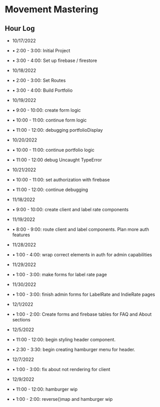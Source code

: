 # Movement Mastering

## Hour Log

- 10/17/2022
- • 2:00 - 3:00: Initial Project
- • 3:00 - 4:00: Set up firebase / firestore

- 10/18/2022
- • 2:00 - 3:00: Set Routes
- • 3:00 - 4:00: Build Portfolio

- 10/19/2022
- • 9:00 - 10:00: create form logic
- • 10:00 - 11:00: continue form logic
- • 11:00 - 12:00: debugging portfolioDisplay

- 10/20/2022
- • 10:00 - 11:00: continue portfolio logic
- • 11:00 - 12:00 debug Uncaught TypeError

- 10/21/2022
- • 10:00 - 11:00: set authorization with firebase
- • 11:00 - 12:00: continue debugging

- 11/18/2022
- • 9:00 - 10:00: create client and label rate components

- 11/19/2022
- • 8:00 - 9:00:  route client and label components. Plan more auth features

- 11/28/2022
- • 1:00 - 4:00: wrap correct elements in auth for admin capabilities

- 11/29/2022
- • 1:00 - 3:00: make forms for label rate page

- 11/30/2022
- • 1:00 - 3:00: finish admin forms for LabelRate and IndieRate pages

- 12/1/2022
- • 1:00 - 2:00: Create forms and firebase tables for FAQ and About sections

- 12/5/2022
- • 11:00 - 12:00: begin styling header component.
- • 2:30 - 3:30: begin creating hamburger menu for header.

- 12/7/2022
- • 1:00 - 3:00: fix about not rendering for client

- 12/9/2022
- • 11:00 - 12:00: hamburger wip
- • 1:00 - 2:00: reverse()map and hamburger wip